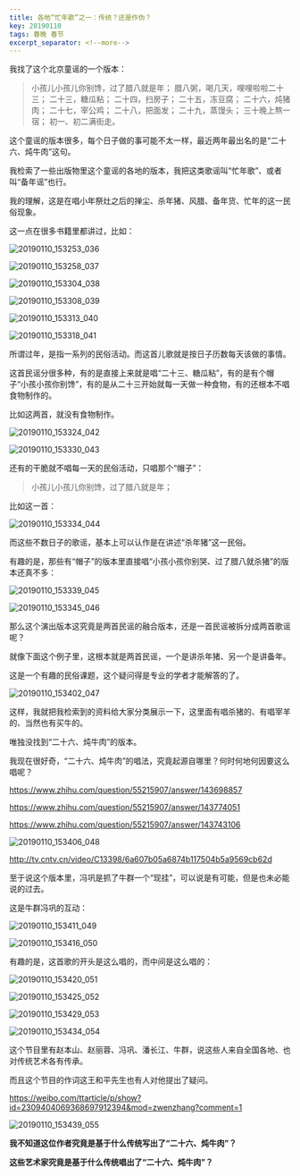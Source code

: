 ```yaml
---
title: 各地“忙年歌”之一：传统？还是作伪？
key: 20190110
tags: 春晚 春节
excerpt_separator: <!--more-->
---
```


我找了这个北京童谣的一个版本：

>小孩儿小孩儿你别馋，过了腊八就是年；
腊八粥，喝几天，哩哩啦啦二十三；
二十三，糖瓜粘；
二十四，扫房子；
二十五，冻豆腐；
二十六，炖猪肉；
二十七，宰公鸡；
二十八，把面发；
二十九，蒸馒头；
三十晚上熬一宿；
初一、初二满街走。


这个童谣的版本很多，每个日子做的事可能不太一样，最近两年最出名的是“二十六、炖牛肉”这句。

我检索了一些出版物里这个童谣的各地的版本，我把这类歌谣叫“忙年歌”、或者叫“备年谣”也行。

我的理解，这是在唱小年祭灶之后的掸尘、杀年猪、风腊、备年货、忙年的这一民俗现象。

这一点在很多书籍里都讲过，比如：
<!--more-->
![20190110_153253_036](/assets/images/20190110_153253_036.jpg)

![20190110_153258_037](/assets/images/20190110_153258_037.jpg)

![20190110_153304_038](/assets/images/20190110_153304_038.jpg)

![20190110_153308_039](/assets/images/20190110_153308_039.jpg)

![20190110_153313_040](/assets/images/20190110_153313_040.jpg)

![20190110_153318_041](/assets/images/20190110_153318_041.jpg)

所谓过年，是指一系列的民俗活动。而这首儿歌就是按日子历数每天该做的事情。



这首民谣分很多种，有的是直接上来就是唱“二十三、糖瓜粘”，有的是有个帽子“小孩小孩你别馋”，有的是从二十三开始就每一天做一种食物，有的还根本不唱食物制作的。

比如这两首，就没有食物制作。

![20190110_153324_042](/assets/images/20190110_153324_042.jpg)

![20190110_153330_043](/assets/images/20190110_153330_043.jpg)

还有的干脆就不唱每一天的民俗活动，只唱那个“帽子”：

>小孩儿小孩儿你别馋，过了腊八就是年；

比如这一首：

![20190110_153334_044](/assets/images/20190110_153334_044.jpg)

而这些不数日子的歌谣，基本上可以认作是在讲述“杀年猪”这一民俗。


有趣的是，那些有“帽子”的版本里直接唱“小孩小孩你别哭、过了腊八就杀猪”的版本还真不多：

![20190110_153339_045](/assets/images/20190110_153339_045.jpg)

![20190110_153345_046](/assets/images/20190110_153345_046.jpg)

那么这个演出版本这究竟是两首民谣的融合版本，还是一首民谣被拆分成两首歌谣呢？

就像下面这个例子里，这根本就是两首民谣，一个是讲杀年猪、另一个是讲备年。

这是一个有趣的民俗课题，这个疑问得是专业的学者才能解答的了。

![20190110_153402_047](/assets/images/20190110_153402_047.jpg)

这样，我就把我检索到的资料给大家分类展示一下，这里面有唱杀猪的、有唱宰羊的、当然也有买牛的。

唯独没找到“二十六、炖牛肉”的版本。


我现在很好奇，“二十六、炖牛肉”的唱法，究竟起源自哪里？何时何地何因要这么唱呢？

https://www.zhihu.com/question/55215907/answer/143698857

https://www.zhihu.com/question/55215907/answer/143774051

https://www.zhihu.com/question/55215907/answer/143743106

![20190110_153406_048](/assets/images/20190110_153406_048.jpg)

http://tv.cntv.cn/video/C13398/6a607b05a6874b117504b5a9569cb62d

至于说这个版本里，冯巩是抓了牛群一个“现挂”，可以说是有可能，但是也未必能说的过去。

这是牛群冯巩的互动：

![20190110_153411_049](/assets/images/20190110_153411_049.jpg)

![20190110_153416_050](/assets/images/20190110_153416_050.jpg)

有趣的是，这首歌的开头是这么唱的，而中间是这么唱的：

![20190110_153420_051](/assets/images/20190110_153420_051.jpg)

![20190110_153425_052](/assets/images/20190110_153425_052.jpg)

![20190110_153429_053](/assets/images/20190110_153429_053.jpg)

![20190110_153434_054](/assets/images/20190110_153434_054.jpg)

这个节目里有赵本山、赵丽蓉、冯巩、潘长江、牛群，说这些人来自全国各地、也对传统艺术各有传承。


而且这个节目的作词这王和平先生也有人对他提出了疑问。


https://weibo.com/ttarticle/p/show?id=2309404069368697912394&mod=zwenzhang?comment=1

![20190110_153439_055](/assets/images/20190110_153439_055.jpg)

**我不知道这位作者究竟是基于什么传统写出了“二十六、炖牛肉”？**

**这些艺术家究竟是基于什么传统唱出了“二十六、炖牛肉”？**
